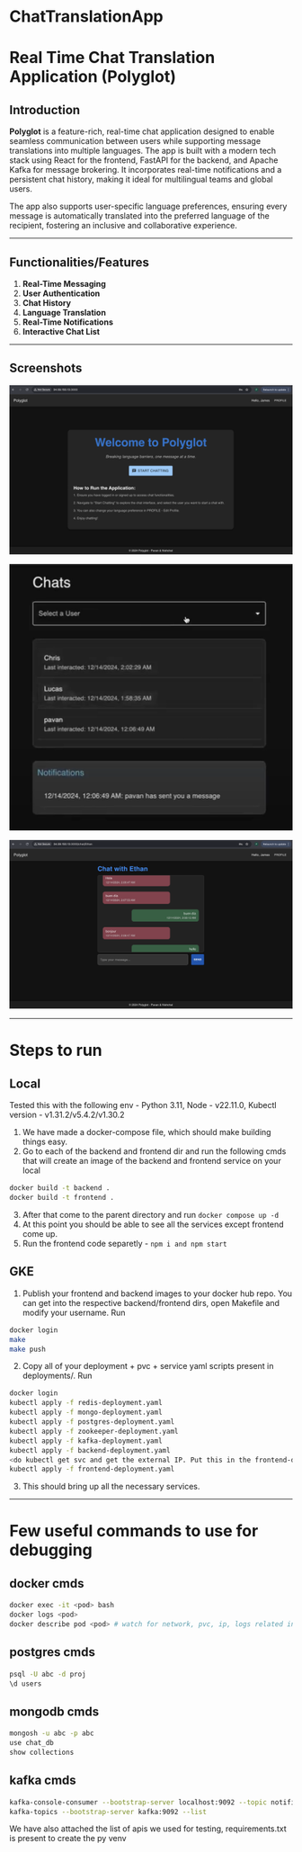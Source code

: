 # ChatTranslationApp

# Real Time Chat Translation Application (Polyglot)

## Introduction

**Polyglot** is a feature-rich, real-time chat application designed to enable seamless communication between users while supporting message translations into multiple languages. The app is built with a modern tech stack using React for the frontend, FastAPI for the backend, and Apache Kafka for message brokering. It incorporates real-time notifications and a persistent chat history, making it ideal for multilingual teams and global users. 

The app also supports user-specific language preferences, ensuring every message is automatically translated into the preferred language of the recipient, fostering an inclusive and collaborative experience.

---

## Functionalities/Features

1. **Real-Time Messaging**
2. **User Authentication**
3. **Chat History**
4. **Language Translation**
5. **Real-Time Notifications**
6. **Interactive Chat List**

---

## Screenshots

![Landing Page](img/landing.png)

![Chat List](img/chatlist.png)

![Chat Interface](img/chatinterface.png)


---

# Steps to run  

## Local
Tested this with the following env - Python 3.11, Node - v22.11.0, Kubectl version - v1.31.2/v5.4.2/v1.30.2

1. We have made a docker-compose file, which should make building things easy.
2. Go to each of the backend and frontend dir and run the following cmds that will create an image of the backend and frontend service on your local
```sh
docker build -t backend .
docker build -t frontend .
```
3. After that come to the parent directory and run `docker compose up -d`
4. At this point you should be able to see all the services except frontend come up.
5. Run the frontend code separetly - `npm i and npm start`

## GKE
1. Publish your frontend and backend images to your docker hub repo. You can get into the respective backend/frontend dirs, open Makefile and modify your username. Run
```sh
docker login
make
make push
```
2. Copy all of your deployment + pvc + service yaml scripts present in deployments/. Run
```sh
docker login
kubectl apply -f redis-deployment.yaml
kubectl apply -f mongo-deployment.yaml
kubectl apply -f postgres-deployment.yaml
kubectl apply -f zookeeper-deployment.yaml
kubectl apply -f kafka-deployment.yaml
kubectl apply -f backend-deployment.yaml
<do kubectl get svc and get the external IP. Put this in the frontend-deployment.yaml file>
kubectl apply -f frontend-deployment.yaml
```
3. This should bring up all the necessary services.

---

# Few useful commands to use for debugging
## docker cmds
```sh
docker exec -it <pod> bash
docker logs <pod>
docker describe pod <pod> # watch for network, pvc, ip, logs related info
```

## postgres cmds
```sh
psql -U abc -d proj
\d users
```

## mongodb cmds
```sh
mongosh -u abc -p abc
use chat_db
show collections
```

## kafka cmds
```sh
kafka-console-consumer --bootstrap-server localhost:9092 --topic notifications --from-beginning
kafka-topics --bootstrap-server kafka:9092 --list
```
 
 
 
We have also attached the list of apis we used for testing, requirements.txt is present to create the py venv
